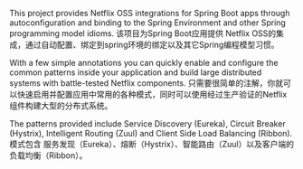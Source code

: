 This project provides Netflix OSS integrations for Spring Boot apps through autoconfiguration and binding to the Spring Environment and other Spring programming model idioms.
该项目为Spring Boot应用提供 Netflix OSS的集成，通过自动配置、绑定到spring环境的绑定以及其它Spring编程模型习惯。

With a few simple annotations you can quickly enable and configure the common patterns inside your application and build large distributed systems with battle-tested Netflix components.
只需要很简单的注解，你就可以快速启用并配置应用中常用的各种模式，同时可以使用经过生产验证的Netflix组件构建大型的分布式系统。

The patterns provided include Service Discovery (Eureka), Circuit Breaker (Hystrix), Intelligent Routing (Zuul) and Client Side Load Balancing (Ribbon).
模式包含 服务发现（Eureka）、熔断（Hystrix）、智能路由（Zuul）以及客户端的负载均衡（Ribbon）。
